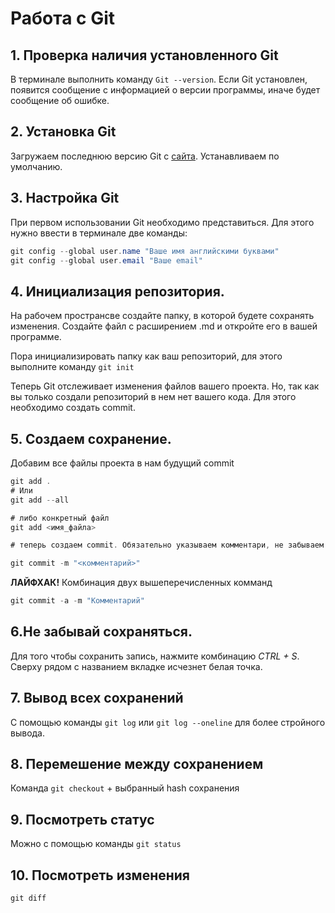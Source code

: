 # Работа с Git

## 1. Проверка наличия установленного Git
В терминале выполнить команду `Git --version`. Если Git установлен, появится сообщение с информацией о версии программы, иначе будет сообщение об ошибке. 

## 2. Установка Git
Загружаем последнюю версию Git с [сайта](https://git-scm.com/). Устанавливаем по умолчанию. 

## 3. Настройка Git
При первом использовании Git необходимо представиться. Для этого нужно ввести в терминале две команды:
```c#
git config --global user.name "Ваше имя английскими буквами"
git config --global user.email "Ваше email"

```
## 4. Инициализация репозитория.
На рабочем пространсве создайте папку, в которой будете сохранять изменения. Создайте файл с расширением .md и откройте его в вашей программе. 

Пора инициализировать папку как ваш репозиторий, для этого выполните команду `git init`

Теперь Git отслеживает изменения файлов вашего проекта. Но, так как вы только создали репозиторий в нем нет вашего кода. Для этого необходимо создать commit.

## 5. Создаем сохранение. 
Добавим все файлы проекта в нам будущий commit
```c#
git add . 
# Или
git add --all

# либо конкретный файл
git add <имя_файла> 

# теперь создаем commit. Обязательно указываем комментари, не забываем про кавычки

git commit -m "<комментарий>"

``` 
**ЛАЙФХАК!** Комбинация двух вышеперечисленных комманд 
``` c#
git commit -a -m "Комментарий"
```

## 6.Не забывай сохраняться. 
Для того чтобы сохранить запись, нажмите комбинацию *CTRL + S*. Сверху рядом с названием вкладке исчезнет белая точка. 
## 7. Вывод всех сохранений
С помощью команды `git log` или `git log --oneline` для более стройного вывода.

## 8. Перемешение между сохранением 
Команда `git checkout` + выбранный hash сохранения  

## 9. Посмотреть статус
Можно с помощью команды `git status`

## 10. Посмотреть изменения
`git diff`
